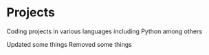 # Projects
Coding projects in various languages including Python among others

Updated some things
Removed some things
